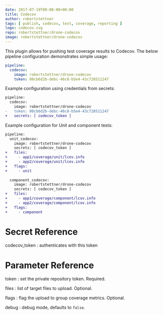 ```yaml
---
date: 2017-07-19T00:00:00+00:00
title: Codecov
author: robertstettner
tags: [ publish, codecov, test, coverage, reporting ]
logo: codecov.svg
repo: robertstettner/drone-codecov
image: robertstettner/drone-codecov
---
```


This plugin allows for pushing test coverage results to Codecov. The below pipeline configuration demonstrates simple usage:

```yaml
pipeline:
  codecov:
    image: robertstettner/drone-codecov
    token: 00cb6d2b-debc-46c8-b5e4-43c728511247
```

Example configuration using credentials from secrets:

```diff
pipeline:
  codecov:
    image: robertstettner/drone-codecov
-   token: 00cb6d2b-debc-46c8-b5e4-43c728511247
+   secrets: [ codecov_token ]
```

Example configuration for Unit and component tests:

```diff
pipeline:
  unit_codecov:
    image: robertstettner/drone-codecov
    secrets: [ codecov_token ]
+   files: 
+     - app1/coverage/unit/lcov.info
+     - app2/coverage/unit/lcov.info
+   flags:
+     - unit
      
  component_codecov:
    image: robertstettner/drone-codecov
    secrets: [ codecov_token ]
+   files: 
+     - app1/coverage/component/lcov.info
+     - app2/coverage/component/lcov.info
+   flags:
+     - component
```

# Secret Reference

codecov_token
: authenticates with this token

# Parameter Reference

token
: set the private repository token. Required.

files
: list of target files to upload. Optional.

flags
: flag the upload to group coverage metrics. Optional.

debug
: debug mode, defaults to `false`.
